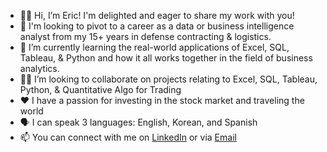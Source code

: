 - 👋🏼 Hi, I’m Eric! I'm delighted and eager to share my work with you!
- 👀 I'm looking to pivot to a career as a data or business intelligence analyst from my 15+ years in defense contracting & logistics. 
- 🌱 I’m currently learning the real-world applications of Excel, SQL, Tableau, & Python and how it all works together in the field of business analytics.
- 🤝🏼 I’m looking to collaborate on projects relating to Excel, SQL, Tableau, Python, & Quantitative Algo for Trading 
- ❤️ I have a passion for investing in the stock market and traveling the world
- 🗣️ I can speak 3 languages: English, Korean, and Spanish
- 📫 You can connect with me on [LinkedIn](https://www.linkedin.com/in/ericdledoux) or via [Email](ericdledoux@gmail.com)
<!---
ericdledoux/ericdledoux is a ✨ special ✨ repository because its `README.md` (this file) appears on your GitHub profile.
You can click the Preview link to take a look at your changes.
--->
